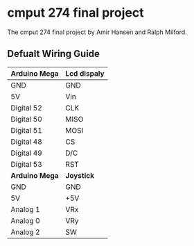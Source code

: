 # cmput 274 final project

The cmput 274 final project by Amir Hansen and Ralph Milford.

## Defualt Wiring Guide
| __Arduino Mega__ | __Lcd dispaly__ |
| :---             | :---            |
| GND              | GND             |
| 5V               | Vin             |
| Digital 52       | CLK             |
| Digital 50       | MISO            |
| Digital 51       | MOSI            |
| Digital 48       | CS              |
| Digital 49       | D/C             |
| Digital 53       | RST             |
| __Arduino Mega__ | __Joystick__    |
| GND              | GND             |
| 5V               | +5V             |
| Analog 1         | VRx             |
| Analog 0         | VRy             |
| Analog 2         | SW              |
